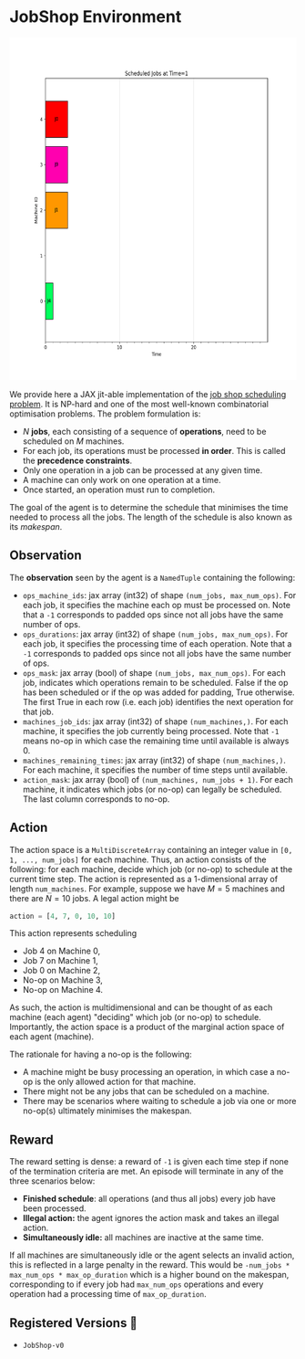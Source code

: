 # JobShop Environment

<p align="center">
        <img src="../env_anim/job_shop_annotated.gif" height="600"/>
</p>

We provide here a JAX jit-able implementation of the [job shop scheduling problem](https://developers.google.com/optimization/scheduling/job_shop).
It is NP-hard and one of the most well-known combinatorial optimisation problems. The problem formulation is:
- $N$ **jobs**, each consisting of a sequence of **operations**, need to be scheduled on $M$ machines.
- For each job, its operations must be processed **in order**. This is called the **precedence constraints**.
- Only one operation in a job can be processed at any given time.
- A machine can only work on one operation at a time.
- Once started, an operation must run to completion.

The goal of the agent is to determine the schedule that minimises the time needed to process all the jobs.
The length of the schedule is also known as its _makespan_.

## Observation
The **observation** seen by the agent is a `NamedTuple` containing the following:
- `ops_machine_ids`: jax array (int32) of shape `(num_jobs, max_num_ops)`. For each job, it specifies the machine each op must be processed on.
    Note that a `-1` corresponds to padded ops since not all jobs have the same number of ops.
- `ops_durations`: jax array (int32) of shape `(num_jobs, max_num_ops)`. For each job, it specifies the processing time of each operation.
    Note that a `-1` corresponds to padded ops since not all jobs have the same number of ops.
- `ops_mask`: jax array (bool) of shape `(num_jobs, max_num_ops)`. For each job, indicates which operations remain to be scheduled. False if the
    op has been scheduled or if the op was added for padding, True otherwise. The first True in
    each row (i.e. each job) identifies the next operation for that job.
- `machines_job_ids`: jax array (int32) of shape `(num_machines,)`. For each machine, it specifies the job currently being processed.
    Note that `-1` means no-op in which case the remaining time until available is always 0.
- `machines_remaining_times`: jax array (int32) of shape `(num_machines,)`. For each machine, it specifies the number of time steps until
    available.
- `action_mask`: jax array (bool) of `(num_machines, num_jobs + 1)`. For each machine, it indicates which jobs (or no-op) can legally be scheduled.
    The last column corresponds to no-op.

## Action
The action space is a `MultiDiscreteArray` containing an integer value in `[0, 1, ..., num_jobs]` for each machine.
Thus, an action consists of the following: for each machine, decide which job (or no-op) to schedule at the current time step.
The action is represented as a 1-dimensional array of length `num_machines`.
For example, suppose we have $M=5$ machines and there are $N=10$ jobs. A legal action might be
```python
action = [4, 7, 0, 10, 10]
```
This action represents scheduling
- Job 4 on Machine 0,
- Job 7 on Machine 1,
- Job 0 on Machine 2,
- No-op on Machine 3,
- No-op on Machine 4.

As such, the action is multidimensional and can be thought of as each machine (each agent) "deciding" which job (or no-op) to schedule.
Importantly, the action space is a product of the marginal action space of each agent (machine).

The rationale for having a no-op is the following:
- A machine might be busy processing an operation, in which case a no-op is the only allowed action for that machine.
- There might not be any jobs that can be scheduled on a machine.
- There may be scenarios where waiting to schedule a job via one or more no-op(s) ultimately minimises the makespan.

## Reward
The reward setting is dense: a reward of `-1` is given each time step if none
of the termination criteria are met. An episode will terminate in any of the three scenarios below:
- **Finished schedule**: all operations (and thus all jobs) every job have been processed.
- **Illegal action:** the agent ignores the action mask and takes an illegal action.
- **Simultaneously idle:** all machines are inactive at the same time.

If all machines are simultaneously idle or the agent selects an invalid action, this
is reflected in a large penalty in the reward. This would be `-num_jobs * max_num_ops * max_op_duration`
which is a higher bound on the makespan, corresponding to if every job had `max_num_ops` operations and
every operation had a processing time of `max_op_duration`.

## Registered Versions 📖
- `JobShop-v0`
